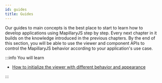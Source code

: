 ```yaml
---
id: guides
title: Guides
---
```


Our guides to main concepts is the best place to start to learn how to develop applications using MapillaryJS step by step. Every next chapter in it builds on the knowledge introduced in the previous chapters. By the end of this section, you will be able to use the viewer and component APIs to control the MapillaryJS behavior according to your application's use case.

:::info You will learn

- [How to initialize the viewer with different behavior and appearance](/docs/main/init)

:::
